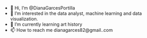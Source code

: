 - 👋 Hi, I’m @DianaGarcesPortilla
- 👀 I’m interested in the data analyst, machine learning and data visualization.
- 🌱 I’m currently learning art history 
- 📫 How to reach me dianagarces82@gmail..com

<!---
DianaGarcesPortilla/DianaGarcesPortilla is a ✨ special ✨ repository because its `README.md` (this file) appears on your GitHub profile.
You can click the Preview link to take a look at your changes.
--->
